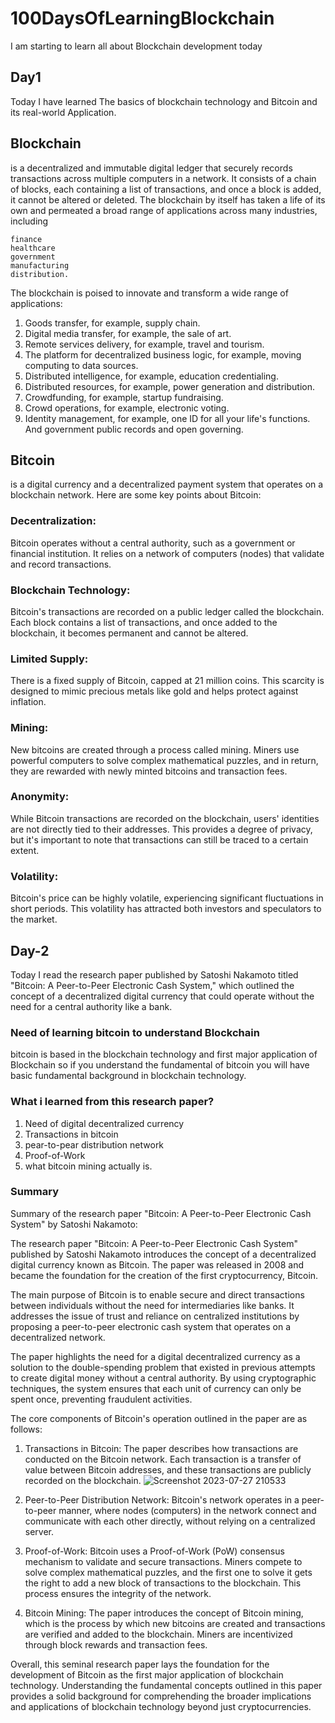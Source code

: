 
# 100DaysOfLearningBlockchain

I am starting to learn all about Blockchain development today

## Day1
Today I have learned The basics of blockchain technology and Bitcoin and its real-world Application.

## Blockchain
 is a decentralized and immutable digital ledger that securely records transactions across multiple computers in a network. It consists of a chain of blocks, each containing a list of transactions, and once a block is added, it cannot be altered or deleted.
The blockchain by itself has taken a life of its own and permeated a broad range of applications across many industries, including
```
finance
healthcare
government
manufacturing
distribution.

```
The blockchain is poised to innovate and transform a wide range of applications:
1. Goods transfer, for example, supply chain. 
2. Digital media transfer, for example, the sale of art.
3. Remote services delivery, for example, travel and tourism. 
4. The platform for decentralized business logic, for example, moving computing to data sources.
5. Distributed intelligence, for example, education credentialing.
6. Distributed resources, for example, power generation and distribution. 
7. Crowdfunding, for example, startup fundraising. 
8. Crowd operations, for example, electronic voting. 
9. Identity management, for example, one ID for all your life's functions.
And government public records and open governing.

## Bitcoin 
is a digital currency and a decentralized payment system that operates on a blockchain network. Here are some key points about Bitcoin:

 ### Decentralization:
  Bitcoin operates without a central authority, such as a government or financial institution. It relies on a network of computers (nodes) that validate and record transactions.

### Blockchain Technology:
 Bitcoin's transactions are recorded on a public ledger called the blockchain. Each block contains a list of transactions, and once added to the blockchain, it becomes permanent and cannot be altered.

### Limited Supply: 
There is a fixed supply of Bitcoin, capped at 21 million coins. This scarcity is designed to mimic precious metals like gold and helps protect against inflation.

### Mining:
 New bitcoins are created through a process called mining. Miners use powerful computers to solve complex mathematical puzzles, and in return, they are rewarded with newly minted bitcoins and transaction fees.

### Anonymity:
 While Bitcoin transactions are recorded on the blockchain, users' identities are not directly tied to their addresses. This provides a degree of privacy, but it's important to note that transactions can still be traced to a certain extent.

### Volatility:
 Bitcoin's price can be highly volatile, experiencing significant fluctuations in short periods. This volatility has attracted both investors and speculators to the market.




## Day-2
Today I read the research paper published by Satoshi Nakamoto  titled "Bitcoin: A Peer-to-Peer Electronic Cash System," which outlined the concept of a decentralized digital currency that could operate without the need for a central authority like a bank.

### Need of learning bitcoin to understand Blockchain
bitcoin is based in the blockchain technology and first major application of Blockchain so if you understand the fundamental of bitcoin you will have basic fundamental background in blockchain technology.

### What i learned from this research paper?
1. Need of digital decentralized currency
2. Transactions in bitcoin
1. pear-to-pear distribution network
4. Proof-of-Work 
5. what bitcoin mining actually is.
### Summary

Summary of the research paper "Bitcoin: A Peer-to-Peer Electronic Cash System" by Satoshi Nakamoto:

The research paper "Bitcoin: A Peer-to-Peer Electronic Cash System" published by Satoshi Nakamoto introduces the concept of a decentralized digital currency known as Bitcoin. The paper was released in 2008 and became the foundation for the creation of the first cryptocurrency, Bitcoin.

The main purpose of Bitcoin is to enable secure and direct transactions between individuals without the need for intermediaries like banks. It addresses the issue of trust and reliance on centralized institutions by proposing a peer-to-peer electronic cash system that operates on a decentralized network.

The paper highlights the need for a digital decentralized currency as a solution to the double-spending problem that existed in previous attempts to create digital money without a central authority. By using cryptographic techniques, the system ensures that each unit of currency can only be spent once, preventing fraudulent activities.

The core components of Bitcoin's operation outlined in the paper are as follows:

1. Transactions in Bitcoin: The paper describes how transactions are conducted on the Bitcoin network. Each transaction is a transfer of value between Bitcoin addresses, and these transactions are publicly recorded on the blockchain.
![Screenshot 2023-07-27 210533](https://github.com/prabeshdulal/100DaysOfLearningBlockchain/assets/138851338/56f3e888-da59-46c7-b258-c9048f46445b)

2. Peer-to-Peer Distribution Network: Bitcoin's network operates in a peer-to-peer manner, where nodes (computers) in the network connect and communicate with each other directly, without relying on a centralized server.

3. Proof-of-Work: Bitcoin uses a Proof-of-Work (PoW) consensus mechanism to validate and secure transactions. Miners compete to solve complex mathematical puzzles, and the first one to solve it gets the right to add a new block of transactions to the blockchain. This process ensures the integrity of the network.

4. Bitcoin Mining: The paper introduces the concept of Bitcoin mining, which is the process by which new bitcoins are created and transactions are verified and added to the blockchain. Miners are incentivized through block rewards and transaction fees.

Overall, this seminal research paper lays the foundation for the development of Bitcoin as the first major application of blockchain technology. Understanding the fundamental concepts outlined in this paper provides a solid background for comprehending the broader implications and applications of blockchain technology beyond just cryptocurrencies.

